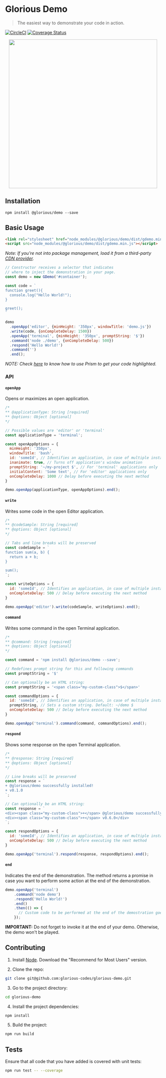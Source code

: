 # Glorious Demo

> The easiest way to demonstrate your code in action.

[![CircleCI](https://circleci.com/gh/glorious-codes/glorious-demo.svg?style=svg)](https://circleci.com/gh/glorious-codes/glorious-demo)
[![Coverage Status](https://coveralls.io/repos/github/glorious-codes/glorious-demo/badge.svg?branch=master)](https://coveralls.io/github/glorious-codes/glorious-demo?branch=master)

<p align="center">
  <img width="480" src="https://user-images.githubusercontent.com/4738687/49405334-49505c80-f739-11e8-992e-32f4b6e18311.gif" />
</p>

## Installation

```
npm install @glorious/demo --save
```

## Basic Usage

``` html
<link rel="stylesheet" href="node_modules/@glorious/demo/dist/gdemo.min.css">
<script src="node_modules/@glorious/demo/dist/gdemo.min.js"></script>
```

*Note: If you're not into package management, load it from a third-party [CDN provider](https://github.com/rafaelcamargo/glorious-demo/wiki/CDN-Providers).*

``` javascript
// Constructor receives a selector that indicates
// where to inject the demonstration in your page.
const demo = new GDemo('#container');

const code = `
function greet(){
  console.log("Hello World!");
}

greet();
`

demo
  .openApp('editor', {minHeight: '350px', windowTitle: 'demo.js'})
  .write(code, {onCompleteDelay: 1500})
  .openApp('terminal', {minHeight: '350px', promptString: '$'})
  .command('node ./demo', {onCompleteDelay: 500})
  .respond('Hello World!')
  .command('')
  .end();
```

*NOTE: Check [here](https://github.com/rafaelcamargo/glorious-demo/wiki/Syntax-highlight) to know how to use Prism to get your code highlighted.*

### API

#### `openApp`
Opens or maximizes an open application.
``` javascript
/*
** @applicationType: String [required]
** @options: Object [optional]
*/

// Possible values are 'editor' or 'terminal'
const applicationType = 'terminal';

const openAppOptions = {
  minHeight: '350px',
  windowTitle: 'bash',
  id: 'someId', // Identifies an application, in case of multiple instances
  inanimate: true, // Turns off application's window animation
  promptString: '~/my-project $', // For 'terminal' applications only
  initialContent: 'Some text', // For 'editor' applications only
  onCompleteDelay: 1000 // Delay before executing the next method
}

demo.openApp(applicationType, openAppOptions).end();
```

#### `write`
Writes some code in the open Editor application.
``` javascript
/*
** @codeSample: String [required]
** @options: Object [optional]
*/

// Tabs and line breaks will be preserved
const codeSample = `
function sum(a, b) {
  return a + b;
}

sum();
`;

const writeOptions = {
  id: 'someId', // Identifies an application, in case of multiple instances
  onCompleteDelay: 500 // Delay before executing the next method
}

demo.openApp('editor').write(codeSample, writeOptions).end();
```

#### `command`
Writes some command in the open Terminal application.
``` javascript
/*
** @command: String [required]
** @options: Object [optional]
*/

const command = 'npm install @glorious/demo --save';

// Redefines prompt string for this and following commands
const promptString = '$'

// Can optionally be an HTML string:
const promptString = '<span class="my-custom-class">$</span>'

const commandOptions = {
  id: 'someId', // Identifies an application, in case of multiple instances
  promptString, // Sets a custom string. Default: ~/demo $
  onCompleteDelay: 500 // Delay before executing the next method
}

demo.openApp('terminal').command(command, commandOptions).end();
```

#### `respond`
Shows some response on the open Terminal application.
``` javascript
/*
** @response: String [required]
** @options: Object [optional]
*/

// Line breaks will be preserved
const response = `
+ @glorious/demo successfully installed!
+ v0.1.0
`;

// Can optionally be an HTML string:
const response = `
<div><span class="my-custom-class">+</span> @glorious/demo successfully installed!</div>
<div><span class="my-custom-class">+</span> v0.6.0</div>
`;

const respondOptions = {
  id: 'someId', // Identifies an application, in case of multiple instances
  onCompleteDelay: 500 // Delay before executing the next method
}

demo.openApp('terminal').respond(response, respondOptions).end();
```

#### `end`
Indicates the end of the demonstration. The method returns a promise in case you want to perform some action at the end of the demonstration.

``` javascript
demo.openApp('terminal')
    .command('node demo')
    .respond('Hello World!')
    .end()
    .then(() => {
      // Custom code to be performed at the end of the demostration goes here.
    });
```

**IMPORTANT:** Do not forget to invoke it at the end of your demo. Otherwise, the demo won't be played.

## Contributing

1. Install [Node](https://nodejs.org/en/). Download the "Recommend for Most Users" version.

2. Clone the repo:
``` bash
git clone git@github.com:glorious-codes/glorious-demo.git
```

3. Go to the project directory:
``` bash
cd glorious-demo
```

4. Install the project dependencies:
``` bash
npm install
```

5. Build the project:
``` bash
npm run build
```

## Tests

Ensure that all code that you have added is covered with unit tests:
``` bash
npm run test -- --coverage
```
